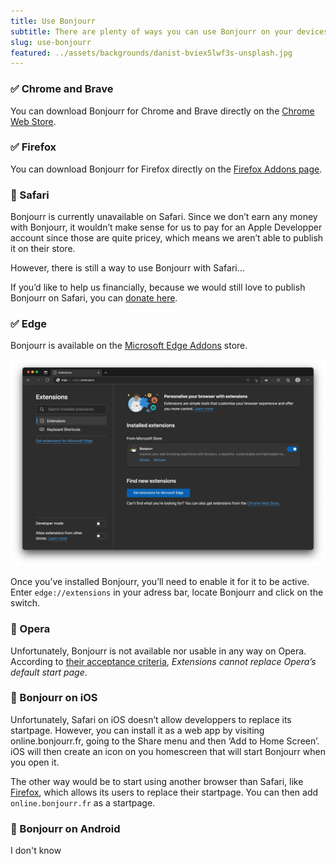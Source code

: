 ```yaml
---
title: Use Bonjourr 
subtitle: There are plenty of ways you can use Bonjourr on your devices. Let’s talk about all of them.
slug: use-bonjourr
featured: ../assets/backgrounds/danist-bviex5lwf3s-unsplash.jpg
---
```


### ✅ Chrome and Brave

You can download Bonjourr for Chrome and Brave directly on the [Chrome Web Store](https://chrome.google.com/webstore/detail/bonjourr-%C2%B7-minimalist-lig/dlnejlppicbjfcfcedcflplfjajinajd?hl=fr&authuser=0).

### ✅ Firefox

You can download Bonjourr for Firefox directly on the [Firefox Addons page](https://addons.mozilla.org/fr/firefox/addon/bonjourr-startpage/).

### 🔶 Safari

Bonjourr is currently unavailable on Safari. Since we don’t earn any money with Bonjourr, it wouldn’t make sense for us to pay for an Apple Developper account since those are quite pricey, which means we aren’t able to publish it on their store.

However, there is still a way to use Bonjourr with Safari…

If you’d like to help us financially, because we would still love to publish Bonjourr on Safari, you can [donate here](https://ko-fi.com/bonjourr).

### ✅ Edge

Bonjourr is available on the [Microsoft Edge Addons](https://microsoftedge.microsoft.com/addons/detail/bonjourr/dehmmlejmefjphdeoagelkpaoolicmid) store.

![Enable Bonjourr on Edge](../assets/documentation/edge.png)

Once you’ve installed Bonjourr, you’ll need to enable it for it to be active. Enter `edge://extensions` in your adress bar, locate Bonjourr and click on the switch.

### 🛑 Opera

Unfortunately, Bonjourr is not available nor usable in any way on Opera. According to [their acceptance criteria](https://dev.opera.com/extensions/acceptance-criteria/), *Extensions cannot replace Opera’s default start page*. 

### 🔶 Bonjourr on iOS

Unfortunately, Safari on iOS doesn’t allow developpers to replace its startpage. However, you can install it as a web app by visiting online.bonjourr.fr, going to the Share menu and then ‘Add to Home Screen’. iOS will then create an icon on you homescreen that will start Bonjourr when you open it.

The other way would be to start using another browser than Safari, like [Firefox](https://apps.apple.com/fr/app/navigateur-web-firefox/id989804926), which allows its users to replace their startpage. You can then add `online.bonjourr.fr` as a startpage.

### 🔶 Bonjourr on Android

I don't know